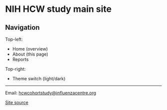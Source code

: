 # NIH HCW study main site

## Navigation

Top-left:

- Home (overview)
- About (this page)
- Reports

Top-right:

- Theme switch (light/dark)

---

Email: hcwcohortstudy@influenzacentre.org

[Site source](https://github.com/khvorov45/hcwstudysite)
